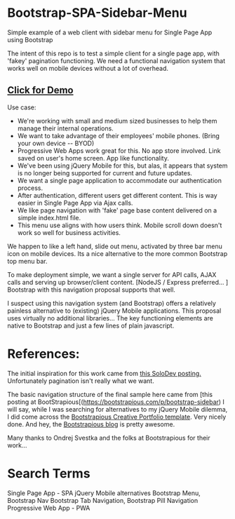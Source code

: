 # Bootstrap-SPA-Sidebar-Menu
Simple example of a web client with sidebar menu for Single Page App using Bootstrap

The intent of this repo is to test a simple client for a single page app, with 'fakey' pagination functioning.  We need a functional navigation system that works well on mobile devices without a lot of overhead.

## [Click for Demo](https://zipzit.github.io/bootstrap_SPA_sidebar_menu/)

Use case:  
 - We're working with small and medium sized businesses to help them manage their internal operations.  
 - We want to take advantage of their employees' mobile phones.  (Bring your own device -- BYOD)
 - Progressive Web Apps work great for this.  No app store involved.  Link saved on user's home screen.  App like functionality.
 - We've been using jQuery Mobile for this, but alas, it appears that system is no longer being supported for current and future updates.
 - We want a single page application to accommodate our authentication process. 
 - After authentication, different users get different content.  This is way easier in Single Page App via Ajax calls.
 - We like page navigation with 'fake' page base content delivered on a simple index.html file.  
 - This menu use aligns with how users think. Mobile scroll down doesn't work so well for business activities.  

We happen to like a left hand, slide out menu, activated by three bar menu icon on mobile devices.  Its a nice alternative to the more common Bootstrap top menu bar.

To make deployment simple, we want a single server for API calls, AJAX calls and serving up browser/client content.  [NodeJS / Express preferred... ]  Bootstrap with this navigation proposal supports that well.

I suspect using this navigation system (and Bootstrap) offers a relatively painless alternative to (existing) jQuery Mobile applications.  This proposal uses virtually no additional libraries... The key functioning elements are native to Bootstrap and just a few lines of plain javascript.  

 # References:
   The initial inspiration for this work came from [this SoloDev posting.](https://www.solodev.com/blog/web-design/adding-pagination-to-your-website.stml)  Unfortunately pagination isn't really what we want.

   The basic navigation structure of the final sample here came from [this posting at BootStrapious[(https://bootstrapious.com/p/bootstrap-sidebar)  I will say, while I was searching for alternatives to my jQuery Mobile dilemma, I did come across the [Bootstrapious Creative Portfolio template](https://bootstrapious.com/p/creative-portfolio).  Very nicely done. And hey, the [Bootstrapious blog](https://bootstrapious.com/blog) is pretty awesome.   

   Many thanks to Ondrej Svestka and the folks at Bootstrapious for their work...
   
 # Search Terms
 Single Page App - SPA
 jQuery Mobile alternatives
 Bootstrap Menu, Bootstrap Nav
 Bootstrap Tab Navigation, Bootstrap Pill Navigation 
 Progressive Web App - PWA
